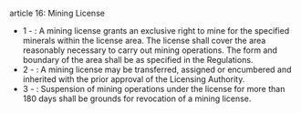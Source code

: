 article 16: Mining License

<ul>
			<li>1 - : A mining license grants an exclusive right to mine for the specified minerals within the license area. The license shall cover the area reasonably necessary to carry out mining operations. The form and boundary of the area shall be as specified in the Regulations. <ul>
			</ul></li>			<li>2 - : A mining license may be transferred, assigned or encumbered and inherited with the prior approval of the Licensing Authority. <ul>
			</ul></li>			<li>3 - : Suspension of mining operations under the license for more than 180 days shall be grounds for revocation of a mining license. <ul>
			</ul></li></ul>